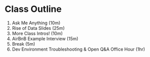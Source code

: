 # Class Outline

1. Ask Me Anything (10m)
2. Rise of Data Slides (25m)
3. More Class Intros! (10m)
4. AirBnB Example Interview (15m)
5. Break (5m)
6. Dev Environment Troubleshooting & Open Q&A Office Hour (1hr)